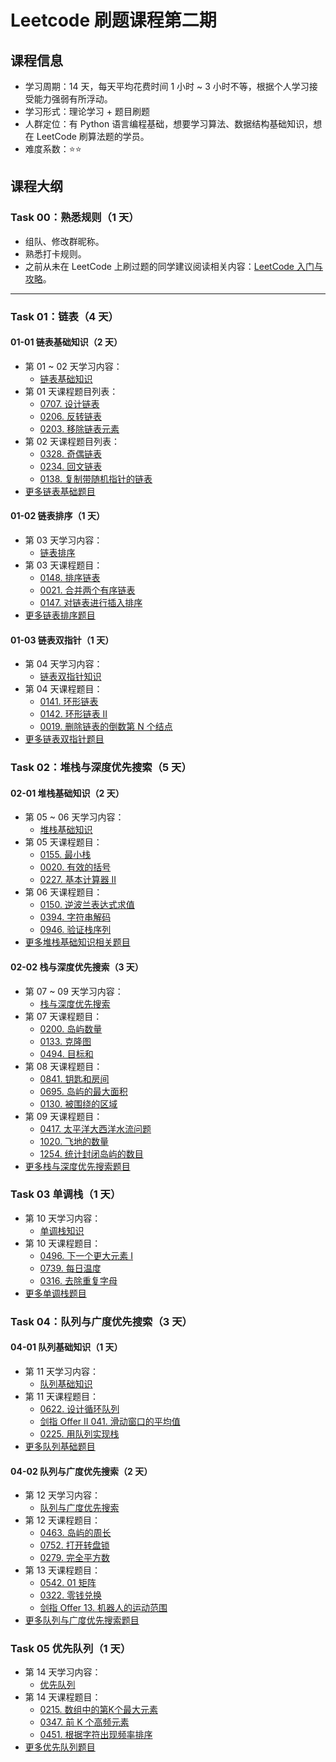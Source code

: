 # Leetcode 刷题课程第二期

## 课程信息

- 学习周期：14 天，每天平均花费时间 1 小时 ~ 3 小时不等，根据个人学习接受能力强弱有所浮动。
- 学习形式：理论学习 + 题目刷题
- 人群定位：有 Python 语言编程基础，想要学习算法、数据结构基础知识，想在 LeetCode 刷算法题的学员。
- 难度系数：⭐⭐

## 课程大纲

### Task 00：熟悉规则（1 天）

- 组队、修改群昵称。
- 熟悉打卡规则。
- 之前从未在 LeetCode 上刷过题的同学建议阅读相关内容：[LeetCode 入门与攻略](https://algo.itcharge.cn/00.Introduction/03.LeetCode-Guide.md)。

---

### Task 01：链表（4 天）

#### 01-01 链表基础知识（2 天）

- 第 01 ~ 02 天学习内容：
  - [链表基础知识](https://algo.itcharge.cn/02.Linked-List/01.Linked-List-Basic/01.Linked-List-Basic/)
- 第 01 天课程题目列表：
  - [0707. 设计链表](https://leetcode.cn/problems/design-linked-list/)
  - [0206. 反转链表](https://leetcode.cn/problems/reverse-linked-list/)
  - [0203. 移除链表元素](https://leetcode.cn/problems/remove-linked-list-elements/)
- 第 02 天课程题目列表：
  - [0328. 奇偶链表](https://leetcode.cn/problems/odd-even-linked-list/)
  - [0234. 回文链表](https://leetcode.cn/problems/palindrome-linked-list/)
  - [0138. 复制带随机指针的链表](https://leetcode.cn/problems/copy-list-with-random-pointer/)
- [更多链表基础题目](https://algo.itcharge.cn/02.Linked-List/01.Linked-List-Basic/02.Linked-List-Basic-List/)

#### 01-02 链表排序（1 天）

- 第 03 天学习内容：
  - [链表排序](https://algo.itcharge.cn/02.Linked-List/02.Linked-List-Sort/01.Linked-List-Sort/)
- 第 03 天课程题目：
  - [0148. 排序链表](https://leetcode.cn/problems/sort-list/)
  - [0021. 合并两个有序链表](https://leetcode.cn/problems/merge-two-sorted-lists/)
  - [0147. 对链表进行插入排序](https://leetcode.cn/problems/insertion-sort-list/)
- [更多链表排序题目](https://algo.itcharge.cn/02.Linked-List/02.Linked-List-Sort/02.Linked-List-Sort-List/)

#### 01-03 链表双指针（1 天）

- 第 04 天学习内容：
  - [链表双指针知识](https://algo.itcharge.cn/02.Linked-List/03.Linked-List-Two-Pointers/01.Linked-List-Two-Pointers/)
- 第 04 天课程题目：
  - [0141. 环形链表](https://leetcode.cn/problems/linked-list-cycle/)
  - [0142. 环形链表 II](https://leetcode.cn/problems/linked-list-cycle-ii/)
  - [0019. 删除链表的倒数第 N 个结点](https://leetcode.cn/problems/remove-nth-node-from-end-of-list/)
- [更多链表双指针题目](https://algo.itcharge.cn/02.Linked-List/03.Linked-List-Two-Pointers/02.Linked-List-Two-Pointers-List/)

### Task 02：堆栈与深度优先搜索（5 天）

#### 02-01 堆栈基础知识（2 天）

- 第 05 ~ 06 天学习内容：
  - [堆栈基础知识](https://algo.itcharge.cn/03.Stack/01.Stack-Basic/01.Stack-Basic/)
- 第 05 天课程题目：
  - [0155. 最小栈](https://leetcode.cn/problems/min-stack/)
  - [0020. 有效的括号](https://leetcode.cn/problems/valid-parentheses/)
  - [0227. 基本计算器 II](https://leetcode.cn/problems/basic-calculator-ii/)
- 第 06 天课程题目：
  - [0150. 逆波兰表达式求值](https://leetcode.cn/problems/evaluate-reverse-polish-notation/)
  - [0394. 字符串解码](https://leetcode.cn/problems/decode-string/)
  - [0946. 验证栈序列](https://leetcode.cn/problems/validate-stack-sequences/)
- [更多堆栈基础知识相关题目](https://algo.itcharge.cn/03.Stack/01.Stack-Basic/02.Stack-Basic-List/)

#### 02-02 栈与深度优先搜索（3 天）

- 第 07 ~ 09 天学习内容：
  - [栈与深度优先搜索](https://algo.itcharge.cn/08.Graph/02.Graph-Traversal/01.Graph-DFS/)
- 第 07 天课程题目：
  - [0200. 岛屿数量](https://leetcode.cn/problems/number-of-islands/)
  - [0133. 克隆图](https://leetcode.cn/problems/clone-graph/)
  - [0494. 目标和](https://leetcode.cn/problems/target-sum/)
- 第 08 天课程题目：
  - [0841. 钥匙和房间](https://leetcode.cn/problems/keys-and-rooms/)
  - [0695. 岛屿的最大面积](https://leetcode.cn/problems/max-area-of-island/)
  - [0130. 被围绕的区域](https://leetcode.cn/problems/surrounded-regions/)
- 第 09 天课程题目：
  - [0417. 太平洋大西洋水流问题](https://leetcode.cn/problems/pacific-atlantic-water-flow/)
  - [1020. 飞地的数量](https://leetcode.cn/problems/number-of-enclaves/)
  - [1254. 统计封闭岛屿的数目](https://leetcode.cn/problems/number-of-closed-islands/)
- [更多栈与深度优先搜索题目](https://algo.itcharge.cn/08.Graph/02.Graph-Traversal/02.Graph-DFS-List/)

### Task 03 单调栈（1 天）

- 第 10 天学习内容：
  - [单调栈知识](https://algo.itcharge.cn/03.Stack/02.Monotone-Stack/01.Monotone-Stack/)
- 第 10 天课程题目：
  - [0496. 下一个更大元素 I](https://leetcode.cn/problems/next-greater-element-i/)
  - [0739. 每日温度](https://leetcode.cn/problems/daily-temperatures/)
  - [0316. 去除重复字母](https://leetcode.cn/problems/remove-duplicate-letters/)
- [更多单调栈题目](https://algo.itcharge.cn/03.Stack/02.Monotone-Stack/02.Monotone-Stack-List/)

### Task 04：队列与广度优先搜索（3 天）

#### 04-01 队列基础知识（1 天）

- 第 11 天学习内容：
  - [队列基础知识](https://algo.itcharge.cn/04.Queue/01.Queue-Basic/01.Queue-Basic/)
- 第 11 天课程题目：
  - [0622. 设计循环队列](https://leetcode.cn/problems/design-circular-queue/)
  - [剑指 Offer II 041. 滑动窗口的平均值](https://leetcode.cn/problems/qIsx9U/)
  - [0225. 用队列实现栈](https://leetcode.cn/problems/implement-stack-using-queues/)
- [更多队列基础题目](https://algo.itcharge.cn/04.Queue/01.Queue-Basic/02.Queue-Basic-List/)

#### 04-02 队列与广度优先搜索（2 天）

- 第 12 天学习内容：
  - [队列与广度优先搜索](https://algo.itcharge.cn/08.Graph/02.Graph-Traversal/03.Graph-BFS/)
- 第 12 天课程题目：
  - [0463. 岛屿的周长](https://leetcode.cn/problems/island-perimeter/)
  - [0752. 打开转盘锁](https://leetcode.cn/problems/open-the-lock/)
  - [0279. 完全平方数](https://leetcode.cn/problems/perfect-squares/)
- 第 13 天课程题目：
  - [0542. 01 矩阵](https://leetcode.cn/problems/01-matrix/)
  - [0322. 零钱兑换](https://leetcode.cn/problems/coin-change/)
  - [剑指 Offer 13. 机器人的运动范围](https://leetcode.cn/problems/ji-qi-ren-de-yun-dong-fan-wei-lcof/)
- [更多队列与广度优先搜索题目](https://algo.itcharge.cn/08.Graph/02.Graph-Traversal/04.Graph-BFS-List/)

### Task 05 优先队列（1 天）

- 第 14 天学习内容：
  - [优先队列](https://algo.itcharge.cn/04.Queue/02.Priority-Queue/01.Priority-Queue/)
- 第 14 天课程题目：
  - [0215. 数组中的第K个最大元素](https://leetcode.cn/problems/kth-largest-element-in-an-array/)
  - [0347. 前 K 个高频元素](https://leetcode.cn/problems/top-k-frequent-elements/)
  - [0451. 根据字符出现频率排序](https://leetcode.cn/problems/sort-characters-by-frequency/)
- [更多优先队列题目](https://algo.itcharge.cn/04.Queue/02.Priority-Queue/02.Priority-Queue-List/)